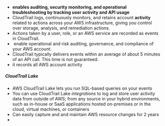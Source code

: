 - **enables auditing, security monitoring, and operational troubleshooting by tracking user activity and API usage**
- CloudTrail logs, continuously monitors, and retains account **activity** related to actions across your AWS infrastructure, giving you control over storage, analysis, and remediation actions.
- Actions taken by a user, role, or an AWS service are recorded as events in CloudTrail.
-  enable operational and risk auditing, governance, and compliance of your AWS account.
- CloudTrail typically delivers events within an average of about 5 minutes of an API call. This time is not guaranteed.
- it records all AWS account activity
##### CloudTrail Lake
- AWS CloudTrail Lake lets you run SQL-based queries on your events
- You can use CloudTrail Lake _integrations_ to log and store user activity data from outside of AWS; from any source in your hybrid environments, such as in-house or SaaS applications hosted on-premises or in the cloud, virtual machines, or containers
- Can easily capture and and maintain AWS resource changes for 2 years
- 